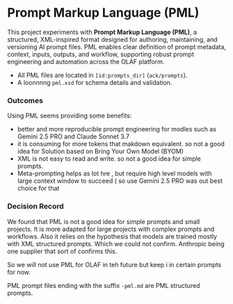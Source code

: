 # Prompt Markup Language (PML)

This project experiments with **Prompt Markup Language (PML)**, a structured, XML-inspired format designed for authoring, maintaining, and versioning AI prompt files. PML enables clear definition of prompt metadata, context, inputs, outputs, and workflow, supporting robust prompt engineering and automation across the OLAF platform.


- All PML files are located in `[id:prompts_dir]` (`ack/prompts`).
- A loonnnng  `pml.xsd` for schema details and validation.

### Outcomes
Using PML seems providing some benefits:
- better and more reproducible prompt engineering for modles such as Gemini 2.5 PRO and Claude Sonnet 3.7
- it is consuming for more tokens that makdown equivalent. so not a good idea for Solution based on Bring Your Own Model (BYOM)
- XML is not easy to read and write. so not a good idea for simple prompts.
- Meta-prompting helps as lot hre , but require high level models with large context window to succeed ( so use Gemini 2.5 PRO was out best choice for that 

### Decision Record
We found that PML is not a good idea for simple prompts and small projects. It is more adapted for large projects with complex prompts and workflows.
Also it relies on the hypothesis that models are trained mostly with XML structured prompts. Which we could not confirm. Anthropic being one supplier that sort of confirms this.

So we will not use PML for OLAF in teh future but keep i in certain prompts for now.

PML prompt files ending with the suffix `-pml.md` are PML structured prompts.




